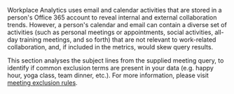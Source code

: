 
Workplace Analytics uses email and calendar activities that are stored in a person's Office 365 account to reveal internal and external collaboration trends. However, a person's calendar and email can contain a diverse set of activities (such as personal meetings or appointments, social activities, all-day training meetings, and so forth) that are not relevant to work-related collaboration, and, if included in the metrics, would skew query results.  

This section analyses the subject lines from the supplied meeting query, to identify if common exclusion terms are present in your data (e.g. happy hour, yoga class, team dinner, etc.). For more information, please visit [meeting exclusion rules](https://docs.microsoft.com/en-us/Workplace-Analytics/tutorials/meeting-exclusions-intro).    


